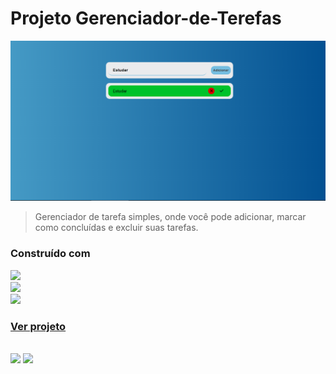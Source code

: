# Projeto Gerenciador-de-Terefas
<img src="img/TelaDoProjeto-GerenciadorDeTarefas.png" alt="exemplo imagem">

> Gerenciador de tarefa simples, onde você pode adicionar, marcar como concluídas e excluir suas tarefas.

### Construído com
<img src="https://img.shields.io/badge/HTML5-E34F26?style=for-the-badge&logo=html5&logoColor=white" /><br>
<img src="https://img.shields.io/badge/CSS3-1572B6?style=for-the-badge&logo=css3&logoColor=white" /><br>
<img src="https://img.shields.io/badge/JavaScript-F7DF1E?style=for-the-badge&logo=javascript&logoColor=black" />

### <a href="https://AndersonRodrigs.github.io/Gerenciador-de-Terefas/" target="_blank">Ver projeto </a> 
<br>
<a href="https://www.linkedin.com/in/anderson-r-souza" target="_blank"><img src="https://img.shields.io/badge/-LinkedIn-%230077B5?style=for-the-badge&logo=linkedin&logoColor=white" target="_blank"></a> 
<a href = "mailto:anderson.rodriguesouz@gmail.com"><img src="https://img.shields.io/badge/-Gmail-%23333?style=for-the-badge&logo=gmail&logoColor=white" target="_blank"></a>







